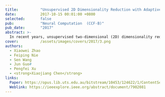 ```yaml
---
title:          "Unsupervised 2D Dimensionality Reduction with Adaptive Structure Learning"
date:           2017-10-15 00:01:00 +0800
selected:       false
pub:            "Neural Computation  (CCF-B)"
pub_date:       "2017"
abstract: >-
  In recent years, unsupervised two-dimensional (2D) dimensionality reduction methods for unlabeled large-scale data have made progress. However, performance of these degrades when the learning of similarity matrix is at the beginning of the dimensionality reduction process. A similarity matrix is used to reveal the underlying geometry structure of data in unsupervised dimensionality reduction methods. Because of noise data, it is difficult to learn the optimal similarity matrix. In this letter, we propose a new dimensionality reduction model for 2D image matrices: unsupervised 2D dimensionality reduction with adaptive structure learning (DRASL). Instead of using a predetermined similarity matrix to characterize the underlying geometry structure of the original 2D image space, our proposed approach involves the learning of a similarity matrix in the procedure of dimensionality reduction. To realize a desirable neighbors assignment after dimensionality reduction, we add a constraint to our model such that there are exact connected components in the final subspace. To accomplish these goals, we propose a unified objective function to integrate dimensionality reduction, the learning of the similarity matrix, and the adaptive learning of neighbors assignment into it. An iterative optimization algorithm is proposed to solve the objective function. We compare the proposed method with several 2D unsupervised dimensionality methods. K-means is used to evaluate the clustering performance. We conduct extensive experiments on Coil20, AT&T, FERET, USPS, and Yale data sets to verify the effectiveness of our proposed method.
cover:          /assets/images/covers/2017/3.png
authors:
  - Xiaowei Zhao
  - Feiping Nie
  - Sen Wang
  - Jun Guo#
  - Pengfei Xu 
  - <strong>Xiaojiang Chen</strong>
links:
  Paper: https://opus.lib.uts.edu.au/bitstream/10453/124622/1/ContentServer.pdf
  Weblink: https://ieeexplore.ieee.org/abstract/document/7902081
---
```

